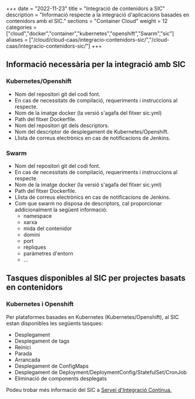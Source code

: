 +++
date        = "2022-11-23"
title       = "Integració de contenidors a SIC"
description = "Informació respecte a la integració d'aplicacions basades en contenidors amb el SIC."
sections    = "Container Cloud"
weight      = 12
categories  = ["cloud","docker","container","kubernetes","openshift","Swarm","sic"]
aliases     = ["/cloud/cloud-caas/integracio-contenidors-sic/","/cloud-caas/integracio-contenidors-sic/"]
+++

## Informació necessària per la integració amb SIC

### Kubernetes/Openshift

- Nom del repositori git del codi font.
- En cas de necessitats de compilació, requeriments i instruccions al respecte.
- Nom de la imatge docker (la versió s'agafa del fitxer sic.yml)
- Path del fitxer Dockerfile.
- Nom del repositori git dels descriptors.
- Nom del descriptor de desplegament de Kubernetes/Openshift.
- Llista de correus electrònics en cas de notificacions de Jenkins.

### Swarm

- Nom del repositori git del codi font.
- En cas de necessitats de compilació, requeriments i instruccions al respecte.
- Nom de la imatge docker (la versió s'agafa del fitxer sic.yml)
- Path del fitxer Dockerfile.
- Llista de correus electrònics en cas de notificacions de Jenkins.
- Com que swarm no disposa de descriptors, cal proporcionar addicionalment la següent informació:
  - namespace
  - xarxa
  - mida del contenidor
  - domini
  - port
  - rèpliques
  - paràmetres d'entorn
  - ...

## Tasques disponibles al SIC per projectes basats en contenidors

### Kubernetes i Openshift

Per plataformes basades en Kubernetes (Kubernetes/Openshift), al SIC estan disponibles les següents tasques:

- Desplegament
- Desplegament de tags
- Reinici
- Parada
- Arrancada
- Desplegament de ConfigMaps
- Desplegament de Deployment/DeploymentConfig/StatefulSet/CronJob
- Eliminació de components desplegats

Podeu trobar més informació del SIC a [Servei d'Integració Contínua.](https://canigo.ctti.gencat.cat/sic/)